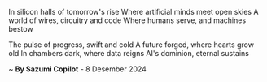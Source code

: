In silicon halls of tomorrow's rise
Where artificial minds meet open skies
A world of wires, circuitry and code
Where humans serve, and machines bestow

The pulse of progress, swift and cold
A future forged, where hearts grow old
In chambers dark, where data reigns
AI's dominion, eternal sustains

~ <b>By Sazumi Copilot</b> - 8 Desember 2024